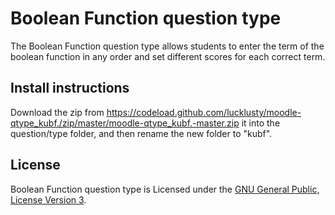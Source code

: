 # Boolean Function question type

The Boolean Function question type allows students to enter the term of the boolean function in any order and set different scores for each correct term.
## Install instructions

Download the zip from <https://codeload.github.com/lucklusty/moodle-qtype_kubf./zip/master/moodle-qtype_kubf.-master.zip> it into the question/type folder, and then rename the new folder to "kubf".

## License

Boolean Function question type is Licensed under the [GNU General Public, License Version 3](https://www.gnu.org/licenses/gpl-3.0.en.html).
